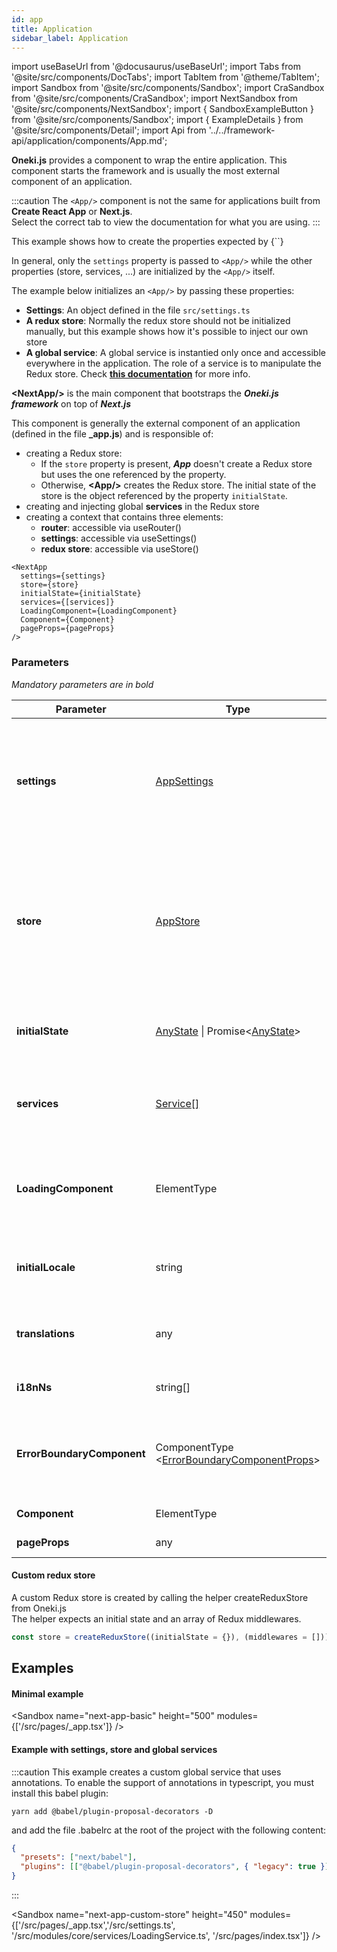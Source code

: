 ```yaml
---
id: app
title: Application
sidebar_label: Application
---
```


import useBaseUrl from '@docusaurus/useBaseUrl';
import Tabs from '@site/src/components/DocTabs';
import TabItem from '@theme/TabItem';
import Sandbox from '@site/src/components/Sandbox';
import CraSandbox from '@site/src/components/CraSandbox';
import NextSandbox from '@site/src/components/NextSandbox';
import { SandboxExampleButton } from '@site/src/components/Sandbox';
import { ExampleDetails } from '@site/src/components/Detail';
import Api from '../../framework-api/application/components/App.md';

**Oneki.js** provides a component to wrap the entire application. This component starts the framework and is usually the most external component of an application.

:::caution
The `<App/>` component is not the same for applications built from **Create React App** or **Next.js**.<br/>
Select the correct tab to view the documentation for what you are using.
:::

<Tabs>
  <TabItem value="cra">

<ExampleDetails title="Basic example" folder="cra-app-basic" file="src/index.tsx" />
<ExampleDetails title="App with settings, store and global services" folder="cra-app-custom-store" file="src/index.tsx">
  This example shows how to create the properties expected by {`<App/>`}

  In general, only the `settings` property is passed to `<App/>` while the other properties (store, services, ...) are initialized by the `<App/>` itself.

  The example below initializes an `<App/>` by passing these properties:

  - **Settings**: An object defined in the file `src/settings.ts`
  - **A redux store**: Normally the redux store should not be initialized manually, but this example shows how it's possible to inject our own store
  - **A global service**: A global service is instantied only once and accessible everywhere in the application. The role of a service is to manipulate the Redux store. Check **[this documentation](../service/introduction)** for more info.
  
</ExampleDetails>
<Api />

  </TabItem>
  <TabItem value="next">

**<NextApp/\>** is the main component that bootstraps the **_Oneki.js framework_** on top of **_Next.js_**

This component is generally the external component of an application (defined in the file **\_app.js**) and is responsible of:

- creating a Redux store:
  - If the `store` property is present, **_App_** doesn't create a Redux store but uses the one referenced by the property.
  - Otherwise, **&lt;App/&gt;** creates the Redux store. The initial state of the store is the object referenced by the property `initialState`.
- creating and injecting global **services** in the Redux store
- creating a context that contains three elements:
  - **router**: accessible via useRouter()
  - **settings**: accessible via useSettings()
  - **redux store**: accessible via useStore()

<p/>

```tsx
<NextApp
  settings={settings}
  store={store}
  initialState={initialState}
  services={[services]}
  LoadingComponent={LoadingComponent}
  Component={Component}
  pageProps={pageProps}
/>
```

### Parameters

_Mandatory parameters are in bold_

| Parameter                  | Type                                                                                             | Description                                                                                                                                                                                                                                                           |
| -------------------------- | ------------------------------------------------------------------------------------------------ | --------------------------------------------------------------------------------------------------------------------------------------------------------------------------------------------------------------------------------------------------------------------- |
| **settings**               | [AppSettings](../../api/interfaces/AppSettings)                                                  | Settings is a object usually defined in the file `src/settings.ts`<br/>Data defined in settings.ts is available throughout the application and contains configuration data.<br/>**[More info here](../configuration/introduction)**<br/><br/>**Defaults to**: {}      |
| **store**                  | [AppStore](../../api/interfaces/AppStore)                                                        | A standard Redux store, **but created via the helper** `createReduxStore` from onekijs<br/>The store must be created via this helper so onekijs can control it (See below for more info)<br/><br/>**Defaults to**: A store created by **<NextApp/\>** (recommended)   |
| **initialState**           | [AnyState](../../api/interfaces/AnyState) \| Promise<[AnyState](../../api/interfaces/AnyState)\> | The initial state is passed to the Redux store when it is created<br/><br/>**Defaults to**: null                                                                                                                                                                      |
| **services**               | [Service\[\]](../../api/interfaces/Service)                                                      | A list of services that will be available globally in the application.<br/>**[More info here](../service/introduction)**<br/><br/>**Defaults to**: []                                                                                                                 |
| **LoadingComponent**       | ElementType                                                                                      | A component expected by <Suspense\> (used to display a loading indicator)<br/><br/>**Defaults to**: [DefaultLoadingComponent](https://github.com/oneki/onekijs/blob/master/packages/onekijs-framework/src/app/DefaultLoadingComponent.tsx) that displays "Loading..." |
| **initialLocale**          | string                                                                                           | Property to indicate the language to be used by default.<br/><br/>**Defaults to**: null                                                                                                                                                                               |
| **translations**           | any                                                                                              | An object containing the translations.<br/>**[More info here](../i18n/introduction)**<br/><br/>**Defaults to**: null                                                                                                                                                  |
| **i18nNs**                 | string[]                                                                                         | **[More info here](../i18n/introduction)**<br/><br/>**Defaults to**: null                                                                                                                                                                                             |
| **ErrorBoundaryComponent** | ComponentType <[ErrorBoundaryComponentProps](../../api/types/ErrorBoundaryComponentProps)\>      | The component displayed when an error occurs during the rendering phase<br/><br/>**Defaults to**: no error boundary component                                                                                                                                         |
| **Component**              | ElementType                                                                                      | The Page component injected by `Next.js`                                                                                                                                                                                                                              |
| **pageProps**              | any                                                                                              | The Page props injected by `Next.js`                                                                                                                                                                                                                                  |

#### Custom redux store

A custom Redux store is created by calling the helper createReduxStore from Oneki.js<br/>
The helper expects an initial state and an array of Redux middlewares.

```javascript
const store = createReduxStore((initialState = {}), (middlewares = []));
```

<p/><p/>

## Examples

#### Minimal example

<Sandbox
name="next-app-basic"
height="500"
modules={['/src/pages/_app.tsx']}
/>

#### Example with settings, store and global services

:::caution
This example creates a custom global service that uses annotations.
To enable the support of annotations in typescript, you must install this babel plugin:

```
yarn add @babel/plugin-proposal-decorators -D
```

and add the file .babelrc at the root of the project with the following content:

```json
{
  "presets": ["next/babel"],
  "plugins": [["@babel/plugin-proposal-decorators", { "legacy": true }]]
}
```

:::

<Sandbox
name="next-app-custom-store"
height="450"
modules={['/src/pages/_app.tsx','/src/settings.ts', '/src/modules/core/services/LoadingService.ts', '/src/pages/index.tsx']}
/>

  </TabItem>
</Tabs>
